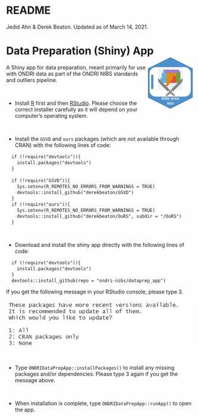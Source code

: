 README
================
Jedid Ahn & Derek Beaton.
Updated as of March 14, 2021.

# Data Preparation (Shiny) App <img src='etc/dataprep_app_logo.png' align="right" height="139"/>

A Shiny app for data preparation, meant primarily for use with ONDRI
data as part of the ONDRI NIBS standards and outliers pipeline.

<br>

  - Install [R](https://cran.r-project.org/) first and then
    [RStudio](https://rstudio.com/products/rstudio/download/). Please
    choose the correct installer carefully as it will depend on your
    computer’s operating system.

<br>

  - Install the `GSVD` and `ours` packages (which are not available
    through CRAN) with the following lines of code:

<!-- end list -->

``` 
  if (!require("devtools")){
    install.packages("devtools")
  }
  
  if (!require("GSVD")){
    Sys.setenv(R_REMOTES_NO_ERRORS_FROM_WARNINGS = TRUE)
    devtools::install_github("derekbeaton/GSVD")
  }
  if (!require("ours")){
    Sys.setenv(R_REMOTES_NO_ERRORS_FROM_WARNINGS = TRUE)
    devtools::install_github("derekbeaton/OuRS", subdir = "/OuRS")
  }
```

<br>

  - Download and install the shiny app directly with the following lines
    of code:

<!-- end list -->

``` 
  if (!require("devtools")){
    install.packages("devtools")
  }
  devtools::install_github(repo = "ondri-nibs/dataprep_app")
```

If you get the following message in your RStudio console, please type 3.
<br><br> <img src='etc/package-update.png'>

<br>

  - Type `ONDRIDataPrepApp::installPackages()` to install any missing
    packages and/or dependencies. Please type 3 again if you get the
    message above.

<br>

  - When installation is complete, type `ONDRIDataPrepApp::runApp()` to
    open the app.
